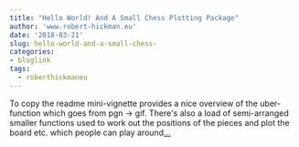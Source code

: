 ```yaml
---
title: "Hello World! And A Small Chess Plotting Package"
author: 'www.robert-hickman.eu'
date: '2018-03-21'
slug: hello-world-and-a-small-chess-
categories:
- bloglink
tags:
  - roberthickmaneu
---
```


To copy the readme mini-vignette provides a nice overview of the uber-function which goes from pgn -> gif. There's also a load of semi-arranged smaller functions used to work out the positions of the pieces and plot the board etc. which people can play around[... <i class="fas fa-external-link-alt"></i>](http://www.robert-hickman.eu/post/hello-world-a-small-chess-plotting-package/)

